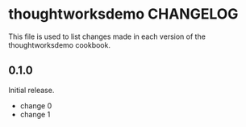# thoughtworksdemo CHANGELOG

This file is used to list changes made in each version of the thoughtworksdemo cookbook.

## 0.1.0

Initial release.

- change 0
- change 1
